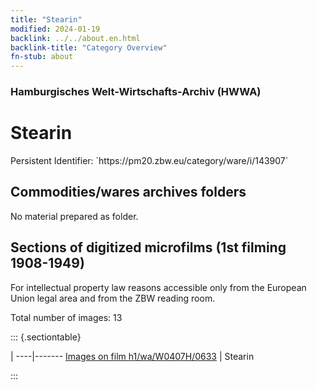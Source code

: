 ```yaml
---
title: "Stearin"
modified: 2024-01-19
backlink: ../../about.en.html
backlink-title: "Category Overview"
fn-stub: about
---
```


### Hamburgisches Welt-Wirtschafts-Archiv (HWWA)

# Stearin

<div class="hint">Persistent Identifier: `https://pm20.zbw.eu/category/ware/i/143907`</div>







## Commodities/wares archives folders





No material prepared as folder.



<a id="filmsections" />

## Sections of digitized microfilms (1st filming 1908-1949)

<p>For intellectual property law reasons accessible only from the European Union legal area and from the ZBW reading room.</p>



<p>Total number of images: 13</p>




::: {.sectiontable}

 | 
----|-------
<a class="btn" href="https://pm20.zbw.eu/film/h1/wa/W0407H/0633" rel="nofollow">Images on film h1/wa/W0407H/0633</a> | Stearin


:::
















